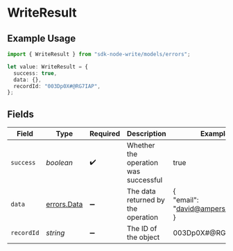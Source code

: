 # WriteResult

## Example Usage

```typescript
import { WriteResult } from "sdk-node-write/models/errors";

let value: WriteResult = {
  success: true,
  data: {},
  recordId: "003Dp0X#@RG7IAP",
};
```

## Fields

| Field                                      | Type                                       | Required                                   | Description                                | Example                                    |
| ------------------------------------------ | ------------------------------------------ | ------------------------------------------ | ------------------------------------------ | ------------------------------------------ |
| `success`                                  | *boolean*                                  | :heavy_check_mark:                         | Whether the operation was successful       | true                                       |
| `data`                                     | [errors.Data](../../models/errors/data.md) | :heavy_minus_sign:                         | The data returned by the operation         | {<br/>"email": "david@ampersand.com"<br/>} |
| `recordId`                                 | *string*                                   | :heavy_minus_sign:                         | The ID of the object                       | 003Dp0X#@RG7IAP                            |